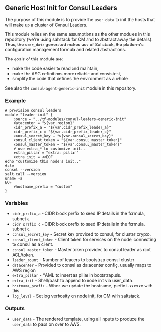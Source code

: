 ## Generic Host Init for Consul Leaders

The purpose of this module is to provide the `user_data` to init the hosts that
will make up a cluster of Consul Leaders.

This module relies on the same assumptions as the other modules in this
repository (we're using saltstack for CM and to abstract away the details). Thus,
the `user_data` generated makes use of Saltstack, the platform's configuration
management formula and related abstractions.

The goals of this module are:

* make the code easier to read and maintain,
* make the ASG definitions more reliable and consistent,
* simplify the code that defines the environment as a whole

See also the `consul-agent-generic-init` module in this repository.


### Example

```
# provision consul leaders
module "leader-init" {
    source = "../tf-modules/consul-leaders-generic-init"
    datacenter = "${var.region}"
    cidr_prefix_a = "${var.cidr_prefix_leader_a}"
    cidr_prefix_c = "${var.cidr_prefix_leader_c}"
    consul_secret_key = "${var.consul_secret_key}"
    consul_client_token = "${var.consul_master_token}"
    consul_master_token = "${var.consul_master_token}"
    # use extra_* to customize init..
    extra_pillar = "extra: pillar"
    extra_init = <<EOF
echo "customize this node's init.."
date
consul --version
salt-call --version
uname -a
EOF
    #hostname_prefix = "custom"
}
```


### Variables

* `cidr_prefix_a` - CIDR block prefix to seed IP details in the formula, subnet a.
* `cidr_prefix_c` - CIDR block prefix to seed IP details in the formula, subnet c.
* `consul_secret_key` - Secret key provided to consul, for cluster crypto.
* `consul_client_token` - Client token for services on the node, connecting to
consul as a client.
* `consul_master_token` - Master token provided to consul leader as root ACL/token.
* `leader_count` - Number of leaders to bootstrap consul cluster
* `datacenter` - Provided to consul as datacenter config, usually maps to AWS region
* `extra_pillar` - YAML to insert as pillar in bootstrap.sls.
* `extra_init` - Shell/bash to append to node init via user_data.
* `hostname_prefix` - When we update the hostname, prefix i-xxxxxx with this.
* `log_level` - Set log verbosity on node init, for CM with saltstack.


### Outputs

* `user_data` - The rendered template, using all inputs to produce the `user_data`
to pass on over to AWS.
